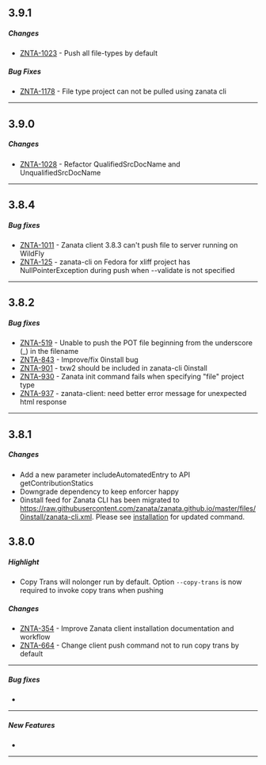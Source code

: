 ## 3.9.1
##### Changes
 * [ZNTA-1023](https://zanata.atlassian.net/browse/ZNTA-1023) - Push all file-types by default

##### Bug Fixes
 * [ZNTA-1178](https://zanata.atlassian.net/browse/ZNTA-1178) - File type project can not be pulled using zanata cli

-----------------------

## 3.9.0

##### Changes
 * [ZNTA-1028](https://zanata.atlassian.net/browse/ZNTA-1028) - Refactor QualifiedSrcDocName and UnqualifiedSrcDocName

-----------------------

## 3.8.4

##### Bug fixes
 * [ZNTA-1011](https://zanata.atlassian.net/browse/ZNTA-1011) - Zanata client 3.8.3 can't push file to server running on WildFly
 * [ZNTA-125](https://zanata.atlassian.net/browse/ZNTA-125) - zanata-cli on Fedora for xliff project has NullPointerException during push when --validate is not specified

-----------------------

## 3.8.2

##### Bug fixes
 * [ZNTA-519](https://zanata.atlassian.net/browse/ZNTA-519) - Unable to push the POT file beginning from the underscore (_) in the filename
 * [ZNTA-843](https://zanata.atlassian.net/browse/ZNTA-843) - Improve/fix 0install bug
 * [ZNTA-901](https://zanata.atlassian.net/browse/ZNTA-901) - txw2 should be included in zanata-cli 0install
 * [ZNTA-930](https://zanata.atlassian.net/browse/ZNTA-930) - Zanata init command fails when specifying &quot;file&quot; project type
 * [ZNTA-937](https://zanata.atlassian.net/browse/ZNTA-937) - zanata-client: need better error message for unexpected html response

-----------------------

## 3.8.1

##### Changes
* Add a new parameter includeAutomatedEntry to API getContributionStatics
* Downgrade dependency to keep enforcer happy
* 0install feed for Zanata CLI has been migrated to https://raw.githubusercontent.com/zanata/zanata.github.io/master/files/0install/zanata-cli.xml. Please see [installation](/#installation) for updated command.

## 3.8.0

##### Highlight
* Copy Trans will nolonger run by default. Option `--copy-trans` is now required to invoke copy trans when pushing

##### Changes
* [ZNTA-354](https://zanata.atlassian.net/browse/ZNTA-354) - Improve Zanata client installation documentation and workflow
* [ZNTA-664](https://zanata.atlassian.net/browse/ZNTA-664) - Change client push command not to run copy trans by default

-----------------------

##### Bug fixes
*

-----------------------

##### New Features
*

-----------------------

